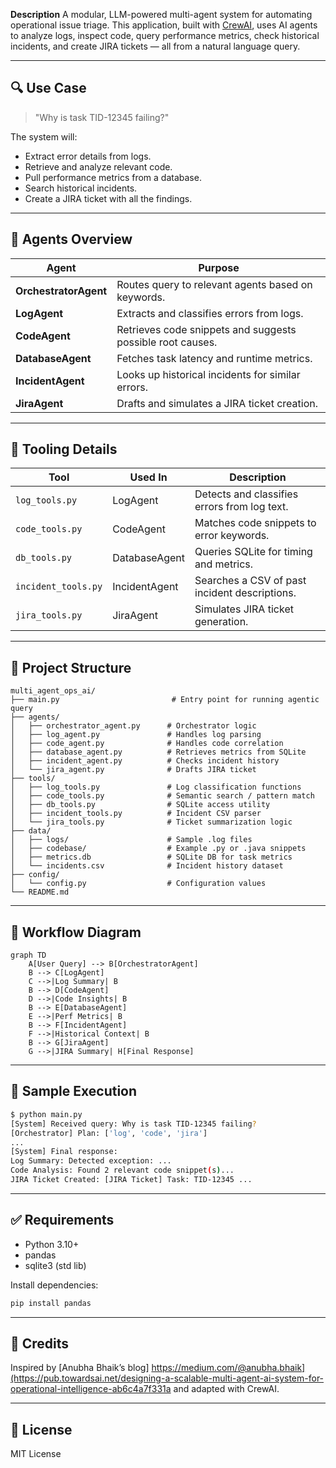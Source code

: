**Description**
A modular, LLM-powered multi-agent system for automating operational issue triage. This application, built with [CrewAI](https://github.com/joaomdmoura/crewAI), uses AI agents to analyze logs, inspect code, query performance metrics, check historical incidents, and create JIRA tickets — all from a natural language query.

---

## 🔍 Use Case
> "Why is task TID-12345 failing?"

The system will:
- Extract error details from logs.
- Retrieve and analyze relevant code.
- Pull performance metrics from a database.
- Search historical incidents.
- Create a JIRA ticket with all the findings.

---

## 🧠 Agents Overview

| Agent            | Purpose                                                      |
|------------------|--------------------------------------------------------------|
| **OrchestratorAgent** | Routes query to relevant agents based on keywords.         |
| **LogAgent**         | Extracts and classifies errors from logs.                   |
| **CodeAgent**        | Retrieves code snippets and suggests possible root causes. |
| **DatabaseAgent**    | Fetches task latency and runtime metrics.                  |
| **IncidentAgent**    | Looks up historical incidents for similar errors.          |
| **JiraAgent**        | Drafts and simulates a JIRA ticket creation.               |

---

## 🔧 Tooling Details

| Tool               | Used In         | Description                                      |
|--------------------|------------------|--------------------------------------------------|
| `log_tools.py`     | LogAgent         | Detects and classifies errors from log text.     |
| `code_tools.py`    | CodeAgent        | Matches code snippets to error keywords.         |
| `db_tools.py`      | DatabaseAgent    | Queries SQLite for timing and metrics.           |
| `incident_tools.py`| IncidentAgent    | Searches a CSV of past incident descriptions.    |
| `jira_tools.py`    | JiraAgent        | Simulates JIRA ticket generation.                |

---

## 📁 Project Structure

```
multi_agent_ops_ai/
├── main.py                         # Entry point for running agentic query
├── agents/
│   ├── orchestrator_agent.py      # Orchestrator logic
│   ├── log_agent.py               # Handles log parsing
│   ├── code_agent.py              # Handles code correlation
│   ├── database_agent.py          # Retrieves metrics from SQLite
│   ├── incident_agent.py          # Checks incident history
│   └── jira_agent.py              # Drafts JIRA ticket
├── tools/
│   ├── log_tools.py               # Log classification functions
│   ├── code_tools.py              # Semantic search / pattern match
│   ├── db_tools.py                # SQLite access utility
│   ├── incident_tools.py          # Incident CSV parser
│   └── jira_tools.py              # Ticket summarization logic
├── data/
│   ├── logs/                      # Sample .log files
│   ├── codebase/                  # Example .py or .java snippets
│   ├── metrics.db                 # SQLite DB for task metrics
│   └── incidents.csv              # Incident history dataset
├── config/
│   └── config.py                  # Configuration values
└── README.md
```

---

## 🔄 Workflow Diagram

```mermaid
graph TD
    A[User Query] --> B[OrchestratorAgent]
    B --> C[LogAgent]
    C -->|Log Summary| B
    B --> D[CodeAgent]
    D -->|Code Insights| B
    B --> E[DatabaseAgent]
    E -->|Perf Metrics| B
    B --> F[IncidentAgent]
    F -->|Historical Context| B
    B --> G[JiraAgent]
    G -->|JIRA Summary| H[Final Response]
```

---

## 🚀 Sample Execution
```bash
$ python main.py
[System] Received query: Why is task TID-12345 failing?
[Orchestrator] Plan: ['log', 'code', 'jira']
...
[System] Final response:
Log Summary: Detected exception: ...
Code Analysis: Found 2 relevant code snippet(s)...
JIRA Ticket Created: [JIRA Ticket] Task: TID-12345 ...
```

---

## ✅ Requirements
- Python 3.10+
- pandas
- sqlite3 (std lib)

Install dependencies:
```bash
pip install pandas
```

---

## 📌 Credits
Inspired by [Anubha Bhaik’s blog]
https://medium.com/@anubha.bhaik](https://pub.towardsai.net/designing-a-scalable-multi-agent-ai-system-for-operational-intelligence-ab6c4a7f331a 
and adapted with CrewAI.

---

## 📄 License
MIT License
